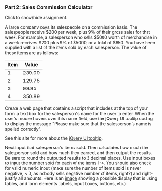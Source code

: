 ### Part 2: Sales Commission Calculator

<p id="flip">Click to show/hide assignment.</p>
<div id="panel">
A large company pays its salespeople on a commission basis. The salespeople receive $200 per week, plus 9% of their gross sales for that week. For example, a salesperson who sells $5000 worth of merchandise in a week receives $200 plus 9% of $5000, or a total of $650. You have been supplied with a list of the items sold by each salesperson. The value of these items are as follows:

|Item|Value|
|-|-|
|1|239.99|
|2|129.75|
|3|99.95|
|4|350.89|

Create a web page that contains a script that includes at the top of your form  a text box for the salesperson's name for the user to enter. When the user's mouse hovers over this name field, use the jQuery UI tooltip coding to display the message "Please make sure that the salesperson's name is spelled correctly".

See this site for more about the [jQuery UI tooltip](http://jqueryui.com/tooltip/).  

Next input that salesperson's items sold. Then calculates how much the salesperson sold and how much they earned, and then output the results. Be sure to round the outputted results to 2 decimal places. Use input boxes to input the number sold for each of the items 1-4. You should also check for valid numeric input (make sure the number of items sold is never negative, < 0, as nobody sells negative number of items, right?) and right-justify all amounts. Here is an [image](https://ccsf.instructure.com/courses/45830/files/5904950/preview) showing a possible display that is using tables, and form elements (labels, input boxes, buttons, etc.) 
</div>